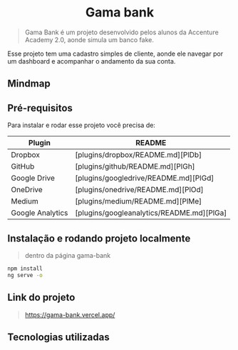 <h1 align="center">
    Gama bank
</h1>

> Gama Bank é um projeto desenvolvido pelos alunos da Accenture Academy 2.0, aonde simula um banco fake.


Esse projeto tem uma cadastro simples de cliente, aonde ele navegar por um dashboard e acompanhar o andamento da sua conta.

<colocar img>

## Mindmap

<colocar img>

## Pré-requisitos

Para instalar e rodar esse projeto você precisa de:

| Plugin | README |
| ------ | ------ |
| Dropbox | [plugins/dropbox/README.md][PlDb] |
| GitHub | [plugins/github/README.md][PlGh] |
| Google Drive | [plugins/googledrive/README.md][PlGd] |
| OneDrive | [plugins/onedrive/README.md][PlOd] |
| Medium | [plugins/medium/README.md][PlMe] |
| Google Analytics | [plugins/googleanalytics/README.md][PlGa] |

## Instalação e rodando projeto localmente

> dentro da página gama-bank

```sh
npm install
ng serve -o
```

## Link do projeto

> https://gama-bank.vercel.app/


## Tecnologias utilizadas
